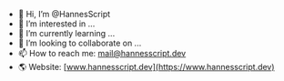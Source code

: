 - 👋 Hi, I’m @HannesScript
- 👀 I’m interested in ...
- 🌱 I’m currently learning ...
- 💞️ I’m looking to collaborate on ...
- 📫 How to reach me: mail@hannesscript.dev
- 🌎 Website: [www.hannesscript.dev](https://www.hannesscript.dev)
<!-- - 😄 Pronouns: ...
- ⚡ Fun fact: ... -->

<!---
HannesScript/HannesScript is a ✨ special ✨ repository because its `README.md` (this file) appears on your GitHub profile.
You can click the Preview link to take a look at your changes.
--->
